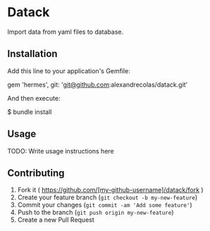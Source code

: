 # Datack

Import data from yaml files to database.

## Installation

Add this line to your application's Gemfile:

gem 'hermes', git: 'git@github.com:alexandrecolas/datack.git'

And then execute:

$ bundle install

## Usage

TODO: Write usage instructions here

## Contributing

1. Fork it ( https://github.com/[my-github-username]/datack/fork )
2. Create your feature branch (`git checkout -b my-new-feature`)
3. Commit your changes (`git commit -am 'Add some feature'`)
4. Push to the branch (`git push origin my-new-feature`)
5. Create a new Pull Request
